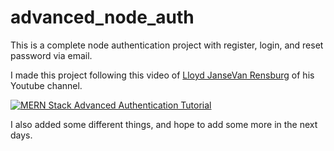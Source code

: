 # advanced_node_auth
This is a complete node authentication project with register, login, and reset password via email.

I made this project following this video of <a href="https://github.com/LloydJanseVanRensburg">Lloyd JanseVan Rensburg</a> of his Youtube channel.

[![MERN Stack Advanced Authentication Tutorial](https://yt-embed.herokuapp.com/embed?v=YocRq-KesCM&list=WL)](https://www.youtube.com/watch?v=YocRq-KesCM&list=WL "MERN Stack Advanced Authentication Tutorial")

I also added some different things, and hope to add some more in the next days.
